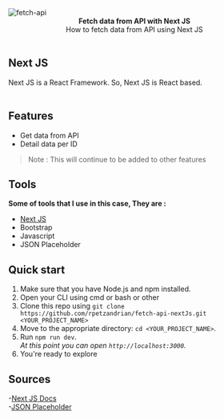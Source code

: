 <img src="https://i.ibb.co/nwM8xNJ/fetch-next.png" alt="fetch-api" align="center" />

<br />

<div align="center"><strong>Fetch data from API with Next JS</strong></div>
<div align="center">How to fetch data from API using Next JS</div>

<br />

## Next JS
<div>Next JS is a React Framework. So, Next JS is React based.</div>

<br/>

## Features
- Get data from API
- Detail data per ID

> Note : This will continue to be added to other features

## Tools
<div><strong>Some of tools that I use in this case, They are : </strong></div>

- <a href='https://nextjs.org/'>Next JS</a>
- Bootstrap
- Javascript
- JSON Placeholder

## Quick start

1.  Make sure that you have Node.js and npm installed.
2.  Open your CLI using cmd or bash or other
2.  Clone this repo using `git clone https://github.com/rpetzandrian/fetch-api-nextJs.git <YOUR_PROJECT_NAME>`
3.  Move to the appropriate directory: `cd <YOUR_PROJECT_NAME>`.<br />
4.  Run `npm run dev`.<br />
    _At this point you can open `http://localhost:3000`._
5.  You're ready to explore

## Sources

-<a href='https://nextjs.org/'>Next JS Docs</a><br >
-<a href='https://jsonplaceholder.typicode.com/'>JSON Placeholder</a>
